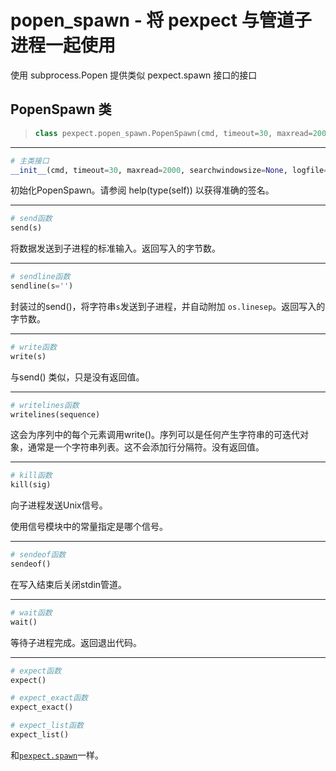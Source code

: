 # popen_spawn - 将 pexpect 与管道子进程一起使用

使用 subprocess.Popen 提供类似 pexpect.spawn 接口的接口

## PopenSpawn 类

> ```python
> class pexpect.popen_spawn.PopenSpawn(cmd, timeout=30, maxread=2000, searchwindowsize=None, logfile=None, cwd=None, env=None, encoding=None, codec_errors='strict', preexec_fn=None)
> ```

------

```python
# 主类接口
__init__(cmd, timeout=30, maxread=2000, searchwindowsize=None, logfile=None, cwd=None, env=None, encoding=None, codec_errors='strict', preexec_fn=None)
```

初始化PopenSpawn。请参阅 help(type(self)) 以获得准确的签名。

------

```python
# send函数
send(s)
```

将数据发送到子进程的标准输入。返回写入的字节数。

------

```python
# sendline函数
sendline(s='')
```

封装过的send()，将字符串`s`发送到子进程，并自动附加 `os.linesep`。返回写入的字节数。

------

```python
# write函数
write(s)
```

与send() 类似，只是没有返回值。

------

```python
# writelines函数
writelines(sequence)
```

这会为序列中的每个元素调用write()。序列可以是任何产生字符串的可迭代对象，通常是一个字符串列表。这不会添加行分隔符。没有返回值。

------

```python
# kill函数
kill(sig)
```

向子进程发送Unix信号。

使用信号模块中的常量指定是哪个信号。

------

```python
# sendeof函数
sendeof()
```

在写入结束后关闭stdin管道。

------

```python
# wait函数
wait()
```

等待子进程完成。返回退出代码。

------

```python
# expect函数
expect()
```

```python
# expect_exact函数
expect_exact()
```

```python
# expect_list函数
expect_list()
```

和[`pexpect.spawn`](pexpect.md#pexpect.spawn)一样。